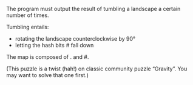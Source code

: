 The program must output the result of tumbling a landscape a certain number of times.

Tumbling entails:
- rotating the landscape counterclockwise by 90°
- letting the hash bits # fall down

The map is composed of . and #.

(This puzzle is a twist (hah!) on classic community puzzle “Gravity”. You may want to solve that one first.)
